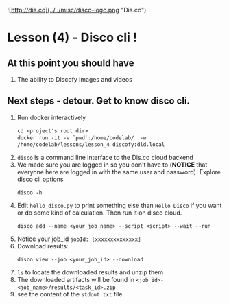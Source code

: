 ![http://dis.co](../../misc/disco-logo.png "Dis.co")

# Lesson (4) - Disco cli !
## At this point you should have
1. The ability to Discofy images and videos

## Next steps - detour. Get to know disco cli.
1. Run docker interactively 
    ```{r, engine='bash', interactive_disco}
    cd <project's root dir> 
    docker run -it -v `pwd`:/home/codelab/  -w /home/codelab/lessons/lesson_4 discofy:dld.local
    ```
1. `disco` is a command line interface to the Dis.co cloud backend 
1. We made sure you are logged in so you don't have to
(**NOTICE** that everyone here are logged in with the same user and password). 
Explore disco cli options 
    ```
    disco -h
    ```
1. Edit `hello_disco.py` to print something else than `Hello Disco` if you want
or do some kind of calculation. Then run it on disco cloud. 
    ```
    disco add --name <your_job_name> --script <script> --wait --run
    ```
1. Notice your job_id `jobId: [xxxxxxxxxxxxxx]`
1. Download results: 
    ```
    disco view --job <your_job_id> --download
    ``` 
1. `ls` to locate the downloaded results and unzip them
1. The downloaded artifacts will be found in `<job_id>-<job_name>/results/<task_id>.zip`
1. see the content of the `stdout.txt` file. 
